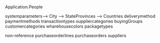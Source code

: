 Application.People

systemparameters--> City --> StateProvinces --> Countries
deliverymethod
paymentmethods
transactiontypes
suppliercategories
buyingGroups
customercategories
wharehousecolors
packagetypes



non-reference
purchaseorderlines
purchaseorders
suppliers